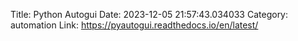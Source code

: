 Title: Python Autogui
Date: 2023-12-05 21:57:43.034033
Category: automation
Link: https://pyautogui.readthedocs.io/en/latest/
